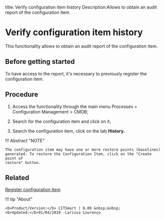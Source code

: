 title: Verify configuration item history
Description:Allows to obtain an audit report of the configuration item.
# Verify configuration item history

This functionality allows to obtain an audit report of the configuration item.

Before getting started
--------------------------

To have access to the report, it's necessary to previously register the
configuration item.

Procedure
-------------

1.  Access the functionality through the main menu Processes \> Configuration
    Management \> CMDB;

2.  Search for the configuration item and click on it;

3.  Search the configuration item, click on the tab **History.**

!!! Abstract "NOTE"  

    The configuration item may have one or more restore points (baselines)
    generated. To restore the Configuration Item, click on the "Create point of
    restore" button.


Related
-----------

[Register configuration item](/en-us/citsmart-platform-8/processes/configuration/use/register-CI.html)

!!! tip "About"

    <b>Product/Version:</b> CITSmart | 8.00 &nbsp;&nbsp;
    <b>Updated:</b>01/04/2019 -Larissa Lourenço


